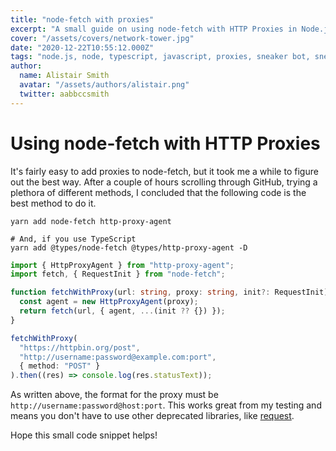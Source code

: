 ```yaml
---
title: "node-fetch with proxies"
excerpt: "A small guide on using node-fetch with HTTP Proxies in Node.js"
cover: "/assets/covers/network-tower.jpg"
date: "2020-12-22T10:55:12.000Z"
tags: "node.js, node, typescript, javascript, proxies, sneaker bot, sneakers, aio bot, http proxies, proxy agent, react, node-fetch, fetch"
author:
  name: Alistair Smith
  avatar: "/assets/authors/alistair.png"
  twitter: aabbccsmith
---
```


# Using node-fetch with HTTP Proxies

It's fairly easy to add proxies to node-fetch, but it took me a while to figure out the best way. After a couple of hours scrolling through GitHub, trying a plethora of different methods, I concluded that the following code is the best method to do it.

```shell
yarn add node-fetch http-proxy-agent

# And, if you use TypeScript
yarn add @types/node-fetch @types/http-proxy-agent -D
```

```typescript
import { HttpProxyAgent } from "http-proxy-agent";
import fetch, { RequestInit } from "node-fetch";

function fetchWithProxy(url: string, proxy: string, init?: RequestInit) {
  const agent = new HttpProxyAgent(proxy);
  return fetch(url, { agent, ...(init ?? {}) });
}

fetchWithProxy(
  "https://httpbin.org/post",
  "http://username:password@example.com:port",
  { method: "POST" }
).then((res) => console.log(res.statusText));
```

As written above, the format for the proxy must be `http://username:password@host:port`. This works great from my testing and means you don't have to use other deprecated libraries, like [request](https://www.npmjs.com/package/request).

Hope this small code snippet helps!
